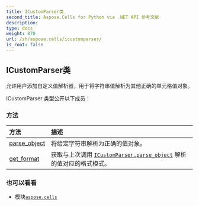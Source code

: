 ```yaml
---
title: ICustomParser类
second_title: Aspose.Cells for Python via .NET API 参考文献
description:
type: docs
weight: 870
url: /zh/aspose.cells/icustomparser/
is_root: false
---
```

## ICustomParser类
允许用户添加自定义值解析器，用于将字符串值解析为其他正确的单元格值对象。



ICustomParser 类型公开以下成员：

### 方法
|方法|描述|
| :- | :- |
| [parse_object](/cells/python-net/zh/aspose.cells/icustomparser/parse_object/#str) |将给定字符串解析为正确的值对象。|
| [get_format](/cells/python-net/zh/aspose.cells/icustomparser/get_format/#) |获取与上次调用 [`ICustomParser.parse_object`](/cells/python-net/zh/aspose.cells/icustomparser/parse_object) 解析的值对应的格式模式。|



### 也可以看看
* 模块[`aspose.cells`](..)
